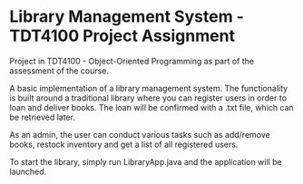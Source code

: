 
# Library Management System - TDT4100 Project Assignment

Project in TDT4100 - Object-Oriented Programming as part of the assessment of the course. 

A basic implementation of a library management system. The functionality is built around a traditional library where you can register users in order to loan and deliver books. The loan will be confirmed with a .txt file, which can be retrieved later. 

As an admin, the user can conduct various tasks such as add/remove books, restock inventory and get a list of all registered users. 

To start the library, simply run LibraryApp.java and the application will be launched. 
